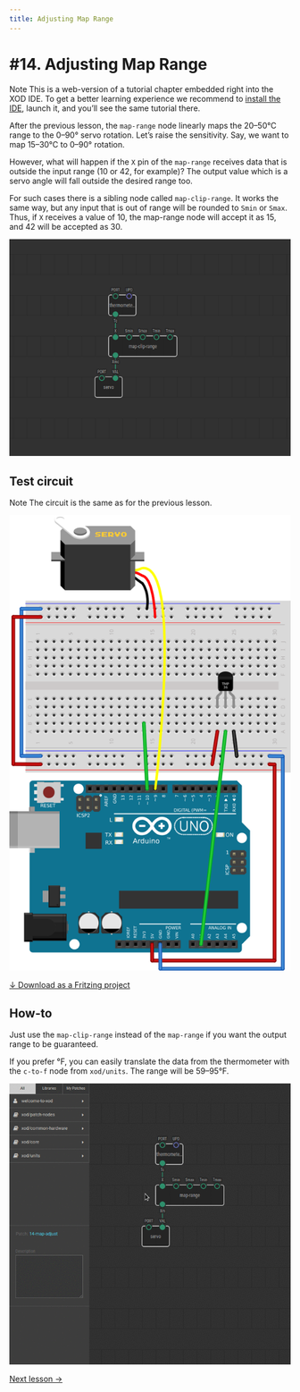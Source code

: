 ```yaml
---
title: Adjusting Map Range
---
```


# #14. Adjusting Map Range

<div class="ui segment note">
<span class="ui ribbon label">Note</span>
This is a web-version of a tutorial chapter embedded right into the XOD IDE.
To get a better learning experience we recommend to
<a href="../install/">install the IDE</a>, launch it, and you’ll see the
same tutorial there.
</div>

After the previous lesson, the `map-range` node linearly maps the
20–50°C range to the 0–90° servo rotation. Let’s raise the sensitivity.
Say, we want to map 15–30°C to 0–90° rotation.

However, what will happen if the `X` pin of the `map-range` receives data that
is outside the input range (10 or 42, for example)? The output value which is
a servo angle will fall outside the desired range too.

For such cases there is a sibling node called `map-clip-range`. It works the
same way, but any input that is out of range will be rounded to `Smin` or
`Smax`.  Thus, if `X` receives a value of 10, the map-range node will accept it
as 15, and 42 will be accepted as 30.

![Patch](./patch.png)

## Test circuit

<div class="ui segment note">
<span class="ui ribbon label">Note</span>
The circuit is the same as for the previous lesson.
</div>

![Circuit](./circuit.fz.png)

[↓ Download as a Fritzing project](./circuit.fzz)

## How-to

Just use the `map-clip-range` instead of the `map-range` if you want the
output range to be guaranteed.

If you prefer °F, you can easily translate the data from the
thermometer with the `c-to-f` node from `xod/units`. The range will be
59–95°F.

![Screencast](./screencast.gif)

[Next lesson →](../15-buttons/)
